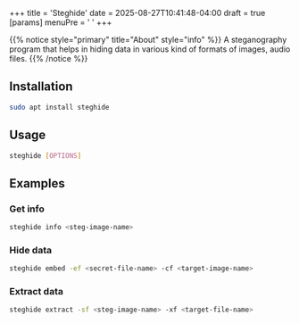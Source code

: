+++
title = 'Steghide'
date = 2025-08-27T10:41:48-04:00
draft = true
[params]
  menuPre = '<i class="fa-solid fa-wrench"></i> '
+++

{{% notice style="primary" title="About" style="info" %}}
A steganography program that helps in hiding data in various kind of formats of images, audio files.
{{% /notice %}}

## Installation

```bash
sudo apt install steghide
```

## Usage

```bash
steghide [OPTIONS]
```

## Examples

### Get info

```bash
steghide info <steg-image-name>
```

### Hide data

```bash
steghide embed -ef <secret-file-name> -cf <target-image-name>
```

### Extract data

```bash
steghide extract -sf <steg-image-name> -xf <target-file-name>
```
